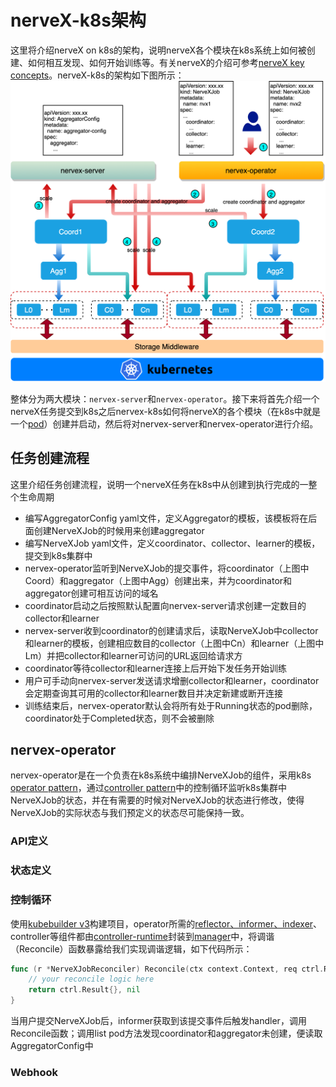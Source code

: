 # nerveX-k8s架构
这里将介绍nerveX on k8s的架构，说明nerveX各个模块在k8s系统上如何被创建、如何相互发现、如何开始训练等。有关nerveX的介绍可参考[nerveX key concepts](https://gitlab.bj.sensetime.com/open-XLab/cell/nerveX/tree/doc/one-week/nervex/docs/source/key_concept)。nerveX-k8s的架构如下图所示：
![](images/nervex-arch10.png)

整体分为两大模块：`nervex-server`和`nervex-operator`。接下来将首先介绍一个nerveX任务提交到k8s之后nervex-k8s如何将nerveX的各个模块（在k8s中就是一个[pod](https://kubernetes.io/docs/concepts/workloads/pods/)）创建并启动，然后将对nervex-server和nervex-operator进行介绍。

## 任务创建流程
这里介绍任务创建流程，说明一个nerveX任务在k8s中从创建到执行完成的一整个生命周期
- 编写AggregatorConfig yaml文件，定义Aggregator的模板，该模板将在后面创建NerveXJob的时候用来创建aggregator
- 编写NerveXJob yaml文件，定义coordinator、collector、learner的模板，提交到k8s集群中
- nervex-operator监听到NerveXJob的提交事件，将coordinator（上图中Coord）和aggregator（上图中Agg）创建出来，并为coordinator和aggregator创建可相互访问的域名
- coordinator启动之后按照默认配置向nervex-server请求创建一定数目的collector和learner
- nervex-server收到coordinator的创建请求后，读取NerveXJob中collector和learner的模板，创建相应数目的collector（上图中Cn）和learner（上图中Lm）并把collector和learner可访问的URL返回给请求方
- coordinator等待collector和learner连接上后开始下发任务开始训练
- 用户可手动向nervex-server发送请求增删collector和learner，coordinator会定期查询其可用的collector和learner数目并决定新建或断开连接
- 训练结束后，nervex-operator默认会将所有处于Running状态的pod删除，coordinator处于Completed状态，则不会被删除

## nervex-operator
nervex-operator是在一个负责在k8s系统中编排NerveXJob的组件，采用k8s [operator pattern](https://kubernetes.io/docs/concepts/extend-kubernetes/operator/)，通过[controller pattern](https://kubernetes.io/docs/concepts/architecture/controller/)中的控制循环监听k8s集群中NerveXJob的状态，并在有需要的时候对NerveXJob的状态进行修改，使得NerveXJob的实际状态与我们预定义的状态尽可能保持一致。

### API定义

### 状态定义

### 控制循环
使用[kubebuilder v3](https://github.com/kubernetes-sigs/kubebuilder/releases/download/v3.0.0/kubebuilder_linux_amd64)构建项目，operator所需的[reflector、informer、indexer](https://github.com/kubernetes/sample-controller/blob/master/docs/controller-client-go.md)、controller等组件都由[controller-runtime](https://github.com/kubernetes-sigs/controller-runtime)封装到[manager](https://github.com/kubernetes-sigs/controller-runtime/blob/master/pkg/manager/manager.go)中，将调谐（Reconcile）函数暴露给我们实现调谐逻辑，如下代码所示：
```go
func (r *NerveXJobReconciler) Reconcile(ctx context.Context, req ctrl.Request) (ctrl.Result, error) {
    // your reconcile logic here
    return ctrl.Result{}, nil
}
```

当用户提交NerveXJob后，informer获取到该提交事件后触发handler，调用Reconcile函数；调用list pod方法发现coordinator和aggregator未创建，便读取AggregatorConfig中
### Webhook
